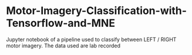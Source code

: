 # Motor-Imagery-Classification-with-Tensorflow-and-MNE

Jupyter notebook of a pipeline used to classify between LEFT / RIGHT motor imagery. 
The data used are lab recorded
